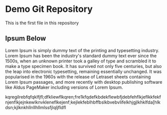 # Demo Git Repository

This is the first file in this repository

## Ipsum Below

Lorem Ipsum is simply dummy text of the printing and typesetting industry. Lorem Ipsum has been the industry's standard dummy text ever since the 1500s, when an unknown printer took a galley of type and scrambled it to make a type specimen book. It has survived not only five centuries, but also the leap into electronic typesetting, remaining essentially unchanged. It was popularised in the 1960s with the release of Letraset sheets containing Lorem Ipsum passages, and more recently with desktop publishing software like Aldus PageMaker including versions of Lorem Ipsum.



kqregilrebfqfqklfjfl;dfkliewflkqren;fre1kfqdefkbdekflewbfjdebfehflkjeflkkfekfnjenflkjejnkewlknvkleneflkejenf;kejlekfeblhbffbslkbvebvlifelkhjgjlkhklfda[hlkdsn;kjlknkhllnllhllmlssfjlqljfldfl
